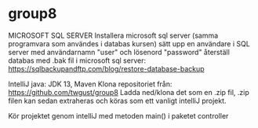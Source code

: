 # group8
MICROSOFT SQL SERVER
Installera microsoft sql server (samma programvara som användes i databas kursen)
sätt upp en användare i SQL server med användarnamn "user" och lösenord "password"
återställ databas med .bak fil i microsoft sql server:
https://sqlbackupandftp.com/blog/restore-database-backup

IntelliJ
java: JDK 13, Maven
Klona repositoriet från: https://github.com/twgust/group8
Ladda ned/klona det som en .zip fil, .zip filen kan sedan extraheras och köras
som ett vanligt intelliJ projekt. 


Kör projektet genom intelliJ med metoden main() i paketet controller


